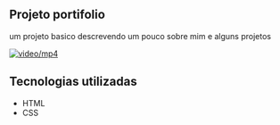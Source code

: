 ## Projeto portifolio
um projeto basico descrevendo um pouco sobre mim e alguns projetos

[<img src="/Images/portifolio.gif" alt= "video/mp4">]("https://github.com/RikeGIT/portifolio-html-css")

## Tecnologias utilizadas
- HTML
- CSS
  

